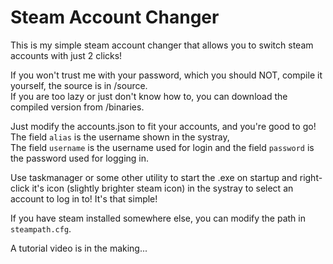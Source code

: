 # Steam Account Changer

This is my simple steam account changer that allows you to switch steam accounts with just 2 clicks!

If you won't trust me with your password, which you should NOT, compile it yourself, the source is in /source.  
If you are too lazy or just don't know how to, you can download the compiled version from /binaries.

Just modify the accounts.json to fit your accounts, and you're good to go!  
The field `alias` is the username shown in the systray,  
The field `username` is the username used for login and the field `password` is the password used for logging in.

Use taskmanager or some other utility to start the .exe on startup and right-click it's icon (slightly brighter steam icon) in the systray to select an account to log in to!
It's that simple!  


If you have steam installed somewhere else, you can modify the path in `steampath.cfg`.


A tutorial video is in the making...